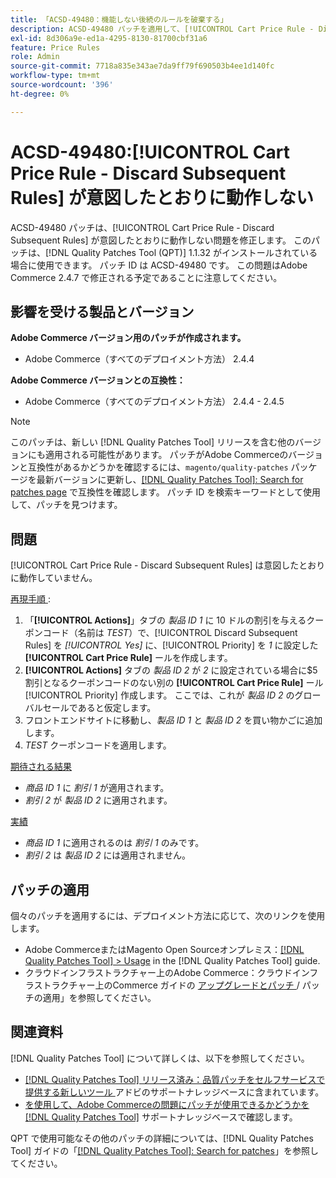 ```yaml
---
title: 「ACSD-49480：機能しない後続のルールを破棄する」
description: ACSD-49480 パッチを適用して、[!UICONTROL Cart Price Rule - Discard Subsequent Rules] が意図したとおりに動作しないAdobe Commerceの問題を修正してください。
exl-id: 8d306a9e-ed1a-4295-8130-81700cbf31a6
feature: Price Rules
role: Admin
source-git-commit: 7718a835e343ae7da9ff79f690503b4ee1d140fc
workflow-type: tm+mt
source-wordcount: '396'
ht-degree: 0%

---
```


# ACSD-49480:[!UICONTROL Cart Price Rule - Discard Subsequent Rules] が意図したとおりに動作しない

ACSD-49480 パッチは、[!UICONTROL Cart Price Rule - Discard Subsequent Rules] が意図したとおりに動作しない問題を修正します。 このパッチは、[!DNL Quality Patches Tool (QPT)] 1.1.32 がインストールされている場合に使用できます。 パッチ ID は ACSD-49480 です。 この問題はAdobe Commerce 2.4.7 で修正される予定であることに注意してください。

## 影響を受ける製品とバージョン

**Adobe Commerce バージョン用のパッチが作成されます。**

* Adobe Commerce（すべてのデプロイメント方法） 2.4.4

**Adobe Commerce バージョンとの互換性：**

* Adobe Commerce（すべてのデプロイメント方法） 2.4.4 - 2.4.5

>[!NOTE]
>
>このパッチは、新しい [!DNL Quality Patches Tool] リリースを含む他のバージョンにも適用される可能性があります。 パッチがAdobe Commerceのバージョンと互換性があるかどうかを確認するには、`magento/quality-patches` パッケージを最新バージョンに更新し、[[!DNL Quality Patches Tool]: Search for patches page](https://experienceleague.adobe.com/tools/commerce-quality-patches/index.html) で互換性を確認します。 パッチ ID を検索キーワードとして使用して、パッチを見つけます。

## 問題

[!UICONTROL Cart Price Rule - Discard Subsequent Rules] は意図したとおりに動作していません。

<u> 再現手順 </u>:

1. 「**[!UICONTROL Actions]**」タブの *製品 ID 1* に 10 ドルの割引を与えるクーポンコード（名前は *TEST*）で、[!UICONTROL Discard Subsequent Rules] を *[!UICONTROL Yes]* に、[!UICONTROL Priority] を *1* に設定した **[!UICONTROL Cart Price Rule]** ールを作成します。
1. **[!UICONTROL Actions]** タブの *製品 ID 2* が *2* に設定されている場合に$5 割引となるクーポンコードのない別の **[!UICONTROL Cart Price Rule]** ール [!UICONTROL Priority] 作成します。 ここでは、これが *製品 ID 2* のグローバルセールであると仮定します。
1. フロントエンドサイトに移動し、*製品 ID 1* と *製品 ID 2* を買い物かごに追加します。
1. *TEST* クーポンコードを適用します。

<u> 期待される結果 </u>

* *商品 ID 1* に *割引 1* が適用されます。
* *割引 2* が *製品 ID 2* に適用されます。

<u> 実績 </u>

* *商品 ID 1* に適用されるのは *割引 1* のみです。
* *割引 2* は *製品 ID 2* には適用されません。

## パッチの適用

個々のパッチを適用するには、デプロイメント方法に応じて、次のリンクを使用します。

* Adobe CommerceまたはMagento Open Sourceオンプレミス：[[!DNL Quality Patches Tool] > Usage](https://experienceleague.adobe.com/docs/commerce-operations/tools/quality-patches-tool/usage.html) in the [!DNL Quality Patches Tool] guide.
* クラウドインフラストラクチャー上のAdobe Commerce：クラウドインフラストラクチャー上のCommerce ガイドの [ アップグレードとパッチ ](https://experienceleague.adobe.com/docs/commerce-cloud-service/user-guide/develop/upgrade/apply-patches.html)/ パッチの適用」を参照してください。

## 関連資料

[!DNL Quality Patches Tool] について詳しくは、以下を参照してください。

* [[!DNL Quality Patches Tool]  リリース済み：品質パッチをセルフサービスで提供する新しいツール ](/help/announcements/adobe-commerce-announcements/magento-quality-patches-released-new-tool-to-self-serve-quality-patches.md) アドビのサポートナレッジベースに含まれています。
* [ を使用して、Adobe Commerceの問題にパッチが使用できるかどうかを  [!DNL Quality Patches Tool]](/help/support-tools/patches-available-in-qpt-tool/check-patch-for-magento-issue-with-magento-quality-patches.md) サポートナレッジベースで確認します。

QPT で使用可能なその他のパッチの詳細については、[!DNL Quality Patches Tool] ガイドの「[[!DNL Quality Patches Tool]: Search for patches](https://experienceleague.adobe.com/tools/commerce-quality-patches/index.html)」を参照してください。

